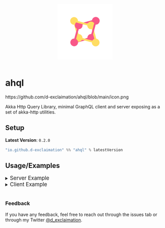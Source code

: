 <p align="center">
<img src="./icon.png" width="175" alt="logo" style="margin:1rem;"/>
</p>
<p align="center"> <h1>ahql</h1></p>

<!-->https://github.com/d-exclaimation/ahql/blob/main/icon.png</!-->

Akka Http Query Library, minimal GraphQL client and server exposing as a set of akka-http utilities.

## Setup

**Latest Version**: `0.2.0`

```sbt
"io.github.d-exclaimation" %% "ahql" % latestVersion
```

## Usage/Examples

<details>
<summary>
	<big>Server Example</big>
</summary>

#### Using a Server instance

```scala
object Main extends SprayJsonSupport {
  implicit val system: ActorSystem[Nothing] = 
    ActorSystem(Behaviors.empty, "--")

  val gqlServer: Ahql.Server[Context, Unit] = 
    Ahql.createServer[Context, Unit](schema, ())

  val route: Route = path("graphql") {
    optionalHeaderValueByName("Authorization")) { auth =>
      val context = Context(auth)
      gqlServer.applyMiddleware(context)
    }
  }
}
```

#### Using a shorthand 

```scala
object Main extends SprayJsonSupport {
  implicit val system: ActorSystem[Nothing] = 
    ActorSystem(Behaviors.empty, "--")

  val route: Route = path("graphql") {
    optionalHeaderValueByName("Authorization")) { auth =>
      val context = Context(auth)
      gqlServer.applyMiddleware(context)
    }
  }
}
```

Both will gave out two endpoints

```http
POST: ".../graphql"
GET: ".../graphql"
```

</details>


<details>
<summary>
	<big>Client Example</big>
</summary>

#### Using a Client instance

```scala
object Main extends SprayJsonSupport {
  implicit val system: ActorSystem[Nothing] = 
    ActorSystem(Behaviors.empty, "--")

  val gqlClient: Ahql.Client = 
    Ahql.createClient("http://localhost:4000/graphql")

  val query: ast.Document = graphql"""
    query {
      someField {
        nested1
        nested2
      }
    }
  """

  val GqlResponse(data, errors) = gqlClient.fetch(query, 
    headers = headers.Authorization("Bearer token") :: Nil
  )
  // data: Option[JsObject]
  // errors: Option[Vector[JsObject]]
}
```

#### Using a shorthand 

```scala
object Main extends SprayJsonSupport {
  implicit val system: ActorSystem[Nothing] = 
    ActorSystem(Behaviors.empty, "--")

  val query: ast.Document = graphql"""
    query {
      someField {
        nested1
        nested2
      }
    }
  """

  val GqlResponse(data, errors) = Ahql
    .fetch(
      endpoint = "http://localhost:4000/graphql",
      query = query, 
      headers = headers.Authorization("Bearer token") :: Nil
    )
  // data: Option[JsObject]
  // errors: Option[Vector[JsObject]]
}
```

</details>

<br/>

<!-- - [Getting Started](https://overlayer.netlify.app/docs/intro) -->

### Feedback

If you have any feedback, feel free to reach out through the issues tab or through my
Twitter [@d_exclaimation](https://twitter.com/d_exclaimation).
